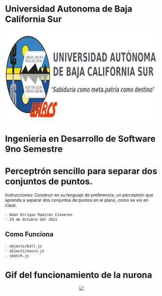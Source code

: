 # Universidad Autonoma de Baja California Sur
<p align="center">
  <img height="300" src="img/uabcs.png">
</p>

# Ingenieria en Desarrollo de Software 9no Semestre
# Perceptrón sencillo para separar dos conjuntos de puntos.

Instrucciones: Construir en su lenguaje de preferencia, un perceptrón que aprenda a separar dos conjuntos de puntos en el plano, como se vio en clase.

    - Adan Enrique Ramirez Cisneros
    - 29 de Octubre del 2021

## Como Funciona
    - objects/ball.js
    - objects/neuro.js
    - sketch.js


# Gif del funcionamiento de la nurona

<p align="center">
  <img height="600" src="img/perceptron.gif">
</p>